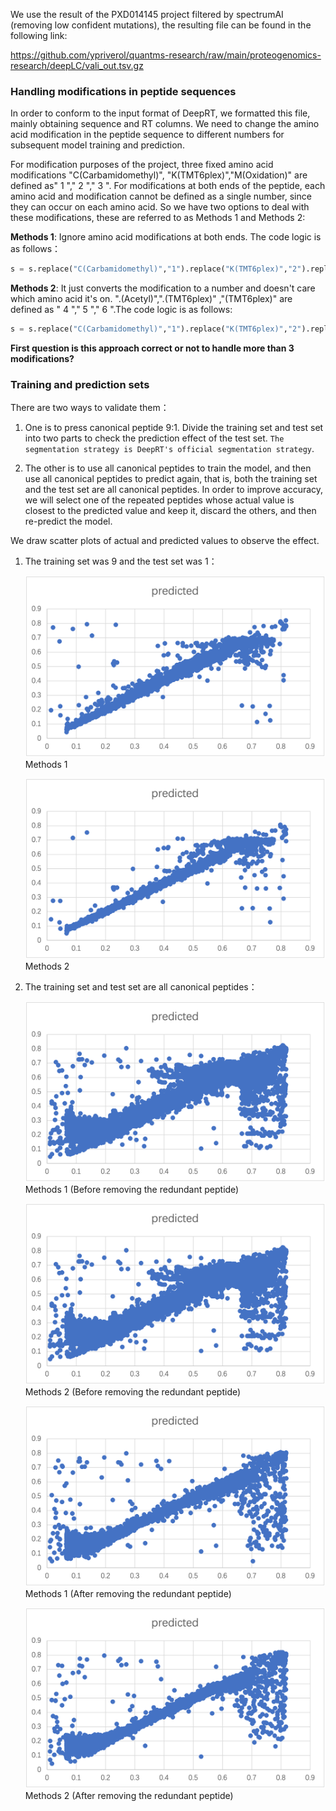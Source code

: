 We use the result of the PXD014145 project filtered by spectrumAI (removing low confident mutations), the resulting file can be found in the following link:

https://github.com/ypriverol/quantms-research/raw/main/proteogenomics-research/deepLC/vali_out.tsv.gz

### Handling modifications in peptide sequences
In order to conform to the input format of DeepRT, we formatted this file, mainly obtaining sequence and RT columns. We need to change the amino acid modification in the peptide sequence to different numbers for subsequent model training and prediction.

For modification purposes of the project, three fixed amino acid modifications "C(Carbamidomethyl)", "K(TMT6plex)","M(Oxidation)" are defined as" 1 "," 2 "," 3 ". For modifications at both ends of the peptide, each amino acid and modification cannot be defined as a single number, since they can occur on each amino acid. So we have two options to deal with these modifications, these are referred to as Methods 1 and Methods 2:

**Methods 1**: Ignore amino acid modifications at both ends. The code logic is as follows：

```python
s = s.replace("C(Carbamidomethyl)","1").replace("K(TMT6plex)","2").replace("M(Oxidation)","3").replace(".(Acetyl)","").replace(".(TMT6plex)","").replace("(TMT6plex)","")
```

**Methods 2**: It just converts the modification to a number and doesn't care which amino acid it's on. ".(Acetyl)",".(TMT6plex)" ,"(TMT6plex)" are defined as " 4 "," 5 "," 6 ".The code logic is as follows:

```python
s = s.replace("C(Carbamidomethyl)","1").replace("K(TMT6plex)","2").replace("M(Oxidation)","3").replace(".(Acetyl)","4").replace(".(TMT6plex)","5").replace("(TMT6plex)","6")
```

**First question is this approach correct or not to handle more than 3 modifications?** 

### Training and prediction sets 

There are two ways to validate them：

1. One is to press canonical peptide 9:1. Divide the training set and test set into two parts to check the prediction effect of the test set. `The segmentation strategy is DeepRT's official segmentation strategy`.

2. The other is to use all canonical peptides to train the model, and then use all canonical peptides to predict again, that is, both the training set and the test set are all canonical peptides. In order to improve accuracy, we will select one of the repeated peptides whose actual value is closest to the predicted value and keep it, discard the others, and then re-predict the model.

We draw scatter plots of actual and predicted values to observe the effect.

1. The training set was 9 and the test set was 1：

    ![Methods 1](deepLC/Figure-1.png "Methods 1") Methods 1

    ![Methods 2](deepLC/Figure-2.png "Methods 2") Methods 2

2. The training set and test set are all canonical peptides：

    ![Methods 1](deepLC/Figure-3.png) Methods 1 (Before removing the redundant peptide)
    
    ![Methods 2](deepLC/Figure-4.png) Methods 2 (Before removing the redundant peptide)
    
    ![Methods 1](deepLC/Figure-5.png) Methods 1 (After removing the redundant peptide) 
    
    ![Methods 2](deepLC/Figure-6.png) Methods 2 (After removing the redundant peptide)
        